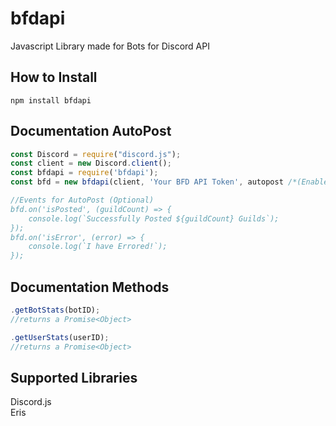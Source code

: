 # bfdapi
Javascript Library made for Bots for Discord API

## How to Install
`npm install bfdapi`

## Documentation AutoPost
```js
const Discord = require("discord.js");
const client = new Discord.client();
const bfdapi = require('bfdapi');
const bfd = new bfdapi(client, 'Your BFD API Token', autopost /*(Enable AutoPost Stats? true or false)*/, intervalValue /*(in Seconds & Default to 30 Mins)/*);

//Events for AutoPost (Optional)
bfd.on('isPosted', (guildCount) => {
	console.log(`Successfully Posted ${guildCount} Guilds`);
});
bfd.on('isError', (error) => {
	console.log(`I have Errored!`);
});
```

## Documentation Methods
```js
.getBotStats(botID);
//returns a Promise<Object>

.getUserStats(userID);
//returns a Promise<Object>
```

## Supported Libraries 
Discord.js
<br />
Eris